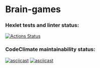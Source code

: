 # Brain-games
### Hexlet tests and linter status:
[![Actions Status](https://github.com/vareshka0101/frontend-project-44/actions/workflows/hexlet-check.yml/badge.svg)](https://github.com/vareshka0101/frontend-project-44/actions)

### CodeClimate maintainability status:
[![asciicast](https://asciinema.org/a/odURCygkQoTuCBld6QoGagQmP.svg)](https://asciinema.org/a/odURCygkQoTuCBld6QoGagQmP)
[![asciicast](https://asciinema.org/a/Fgcc29HDXwUVgeagNNkcHUd5e.svg)](https://asciinema.org/a/Fgcc29HDXwUVgeagNNkcHUd5e)
